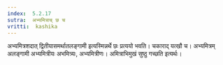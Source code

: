 ```yaml
---
index:  5.2.17
sutra:  अभ्यमित्राच् छ च
vritti:  kashika 
---
```


अभ्यमित्रशदात् द्वितीयासमर्थातलङ्गामी इत्यस्मिन्नर्थे छः प्रत्ययो भवति। चकाराद् यत्खौ च। अभ्यमित्रम् अलङ्गामी अभ्यमित्रीयः अभमित्र्यः, अभ्यमित्रीणः। अमित्राभिमुखं सुष्ठु गच्छति इत्यर्थः।

